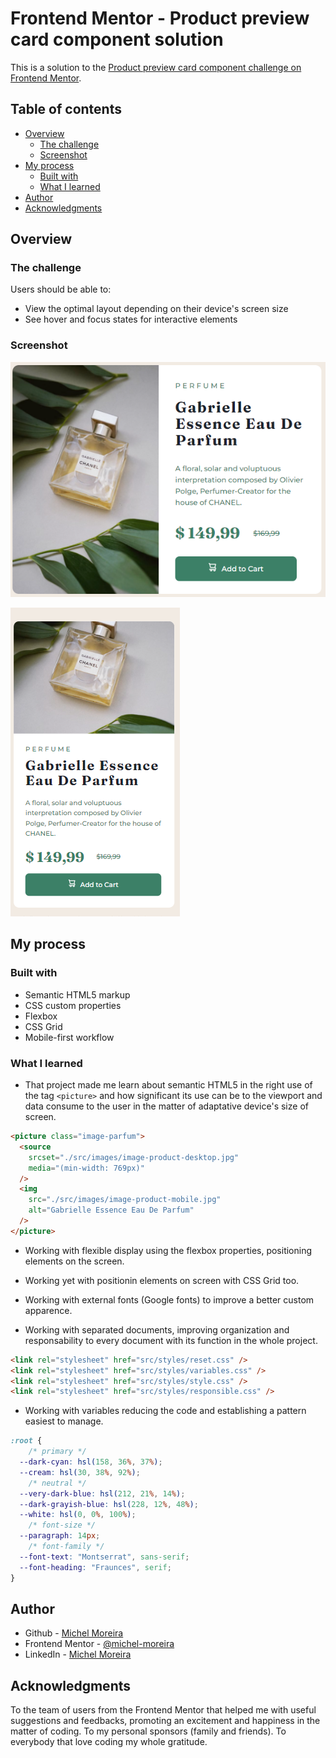 # Frontend Mentor - Product preview card component solution

This is a solution to the [Product preview card component challenge on Frontend Mentor](https://www.frontendmentor.io/challenges/product-preview-card-component-GO7UmttRfa).

## Table of contents

- [Overview](#overview)
  - [The challenge](#the-challenge)
  - [Screenshot](#screenshot)
- [My process](#my-process)
  - [Built with](#built-with)
  - [What I learned](#what-i-learned)
- [Author](#author)
- [Acknowledgments](#acknowledgments)

## Overview

### The challenge

Users should be able to:

- View the optimal layout depending on their device's screen size
- See hover and focus states for interactive elements

### Screenshot

![Desktop Version](./design/Screenshot-desktop.png)

![Mobile Version](./design/Screenshot-mobile.png)

## My process

### Built with

- Semantic HTML5 markup
- CSS custom properties
- Flexbox
- CSS Grid
- Mobile-first workflow

### What I learned

- That project made me learn about semantic HTML5 in the right use of the tag `<picture>` and how significant its use can be to the viewport and data consume to the user in the matter of adaptative device's size of screen.

```html
<picture class="image-parfum">
  <source
    srcset="./src/images/image-product-desktop.jpg"
    media="(min-width: 769px)"
  />
  <img
    src="./src/images/image-product-mobile.jpg"
    alt="Gabrielle Essence Eau De Parfum"
  />
</picture>
```

- Working with flexible display using the flexbox properties, positioning elements on the screen.

- Working yet with positionin elements on screen with CSS Grid too.

- Working with external fonts (Google fonts) to improve a better custom apparence.

- Working with separated documents, improving organization and responsability to every document with its function in the whole project.

```html
<link rel="stylesheet" href="src/styles/reset.css" />
<link rel="stylesheet" href="src/styles/variables.css" />
<link rel="stylesheet" href="src/styles/style.css" />
<link rel="stylesheet" href="src/styles/responsible.css" />
```

- Working with variables reducing the code and establishing a pattern easiest to manage.

```CSS
:root {
    /* primary */
  --dark-cyan: hsl(158, 36%, 37%);
  --cream: hsl(30, 38%, 92%);
    /* neutral */
  --very-dark-blue: hsl(212, 21%, 14%);
  --dark-grayish-blue: hsl(228, 12%, 48%);
  --white: hsl(0, 0%, 100%);
    /* font-size */
  --paragraph: 14px;
    /* font-family */
  --font-text: "Montserrat", sans-serif;
  --font-heading: "Fraunces", serif;
}
```

## Author

- Github - [Michel Moreira](https://github.com/michel-moreira)
- Frontend Mentor - [@michel-moreira](https://www.frontendmentor.io/profile/michel-moreira)
- LinkedIn - [Michel Moreira](https://www.linkedin.com/in/michel-moreira-760142254/)

## Acknowledgments

To the team of users from the Frontend Mentor that helped me with useful suggestions and feedbacks, promoting an excitement and happiness in the matter of coding.
To my personal sponsors (family and friends).
To everybody that love coding my whole gratitude.
